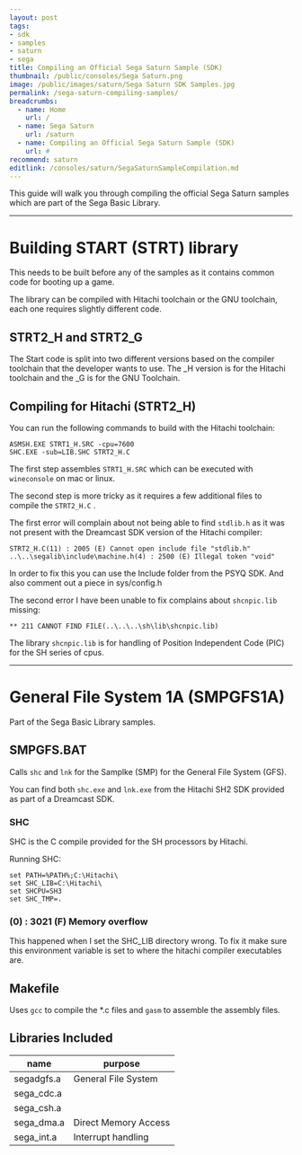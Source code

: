 ```yaml
---
layout: post
tags:
- sdk
- samples
- saturn
- sega
title: Compiling an Official Sega Saturn Sample (SDK)
thumbnail: /public/consoles/Sega Saturn.png
image: /public/images/saturn/Sega Saturn SDK Samples.jpg
permalink: /sega-saturn-compiling-samples/
breadcrumbs:
  - name: Home
    url: /
  - name: Sega Saturn
    url: /saturn
  - name: Compiling an Official Sega Saturn Sample (SDK)
    url: #
recommend: saturn
editlink: /consoles/saturn/SegaSaturnSampleCompilation.md
---
```

This guide will walk you through compiling the official Sega Saturn samples which are part of the Sega Basic Library.

---
# Building START (STRT) library
This needs to be built before any of the samples as it contains common code for booting up a game.

The library can be compiled with Hitachi toolchain or the GNU toolchain, each one requires slightly different code.

## STRT2_H and STRT2_G
The Start code is split into two different versions based on the compiler toolchain that the developer wants to use. The _H version is for the Hitachi toolchain and the _G is for the GNU Toolchain.


## Compiling for Hitachi (STRT2_H)
You can run the following commands to build with the Hitachi toolchain:
```
ASMSH.EXE STRT1_H.SRC -cpu=7600
SHC.EXE -sub=LIB.SHC STRT2_H.C
```

The first step assembles `STRT1_H.SRC` which can be executed with `wineconsole` on mac or linux.

The second step is more tricky as it requires a few additional files to compile the `STRT2_H.C` .

The first error will complain about not being able to find `stdlib.h` as it was not present with the Dreamcast SDK version of the Hitachi compiler:
```
STRT2_H.C(11) : 2005 (E) Cannot open include file "stdlib.h"
..\..\segalib\include\machine.h(4) : 2500 (E) Illegal token "void"
```

In order to fix this you can use the Include folder from the PSYQ SDK. And also comment out a piece in sys/config.h

The second error I have been unable to fix complains about `shcnpic.lib` missing:
```
** 211 CANNOT FIND FILE(..\..\..\sh\lib\shcnpic.lib)
```

The library `shcnpic.lib` is for handling of Position Independent Code (PIC) for the SH series of cpus.

---
# General File System 1A (SMPGFS1A)
Part of the Sega Basic Library samples.

## SMPGFS.BAT
Calls `shc` and `lnk` for the Samplke (SMP) for the General File System (GFS).

You can find both `shc.exe` and `lnk.exe` from the Hitachi SH2 SDK provided as part of a Dreamcast SDK.

### SHC
SHC is the C compile provided for the SH processors by Hitachi.

Running SHC:
```
set PATH=%PATH%;C:\Hitachi\
set SHC_LIB=C:\Hitachi\
set SHCPU=SH3
set SHC_TMP=.
```

### (0) : 3021 (F) Memory overflow
This happened when I set the SHC_LIB directory wrong. To fix it make sure this environment variable is set to where the hitachi compiler executables are.

## Makefile
Uses `gcc` to compile the *.c files and `gasm` to assemble the assembly files.

## Libraries Included
name | purpose
---|---
segadgfs.a | General File System
sega_cdc.a | 
sega_csh.a | 
sega_dma.a | Direct Memory Access
sega_int.a | Interrupt handling
